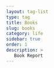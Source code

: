 ```yaml
---
layout: tag-list
type: tag
title: Books
slug: books
category: life
sidebar: true
order: 1
description: >
   Book Report
---
```

